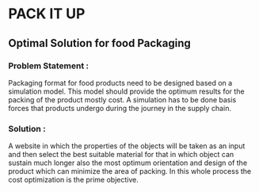 # **PACK IT UP**
## **Optimal Solution for food Packaging**


### Problem Statement :
Packaging format for food products need to be designed based on a simulation model.
This model should provide the optimum results for the packing of the product mostly cost.
A simulation has to be done basis forces that products undergo during the journey in the supply chain.

### Solution :
A website in which the properties of the objects will be taken as an input and then select the best suitable material for that in which
object can sustain much longer also the most optimum orientation and design of the product which can minimize the area of packing.
In this whole process the cost optimization is the prime objective.
